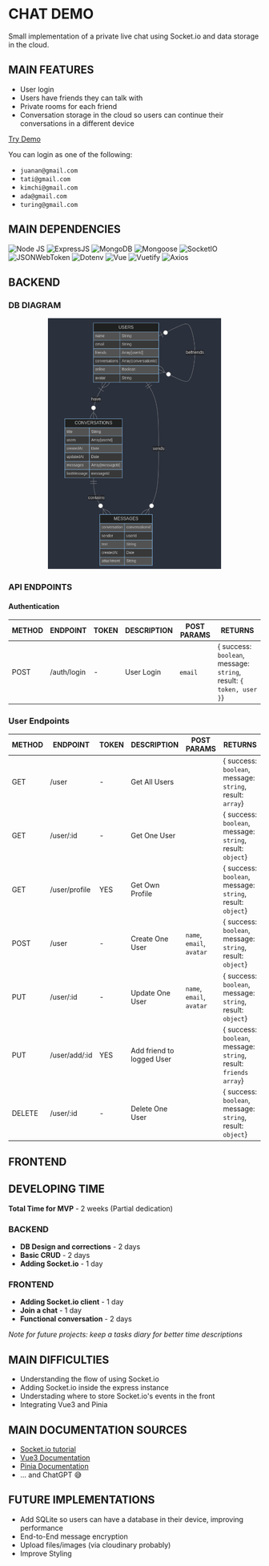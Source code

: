 # CHAT DEMO
Small implementation of a private live chat using Socket.io and data storage in the cloud.

## MAIN FEATURES
- User login
- Users have friends they can talk with
- Private rooms for each friend
- Conversation storage in the cloud so users can continue their conversations in a different device

<div>
  <a href="https://chatreboot.netlify.app/" target="_blank">Try Demo</a>
</div>

You can login as one of the following:
- `juanan@gmail.com`
- `tati@gmail.com`
- `kimchi@gmail.com`
- `ada@gmail.com`
- `turing@gmail.com`

## MAIN DEPENDENCIES
![Node JS](https://img.shields.io/badge/NODE.JS-20.11.30-yellow?style=for-the-badge&logo=nodedotjs)
![ExpressJS](https://img.shields.io/badge/EXPRESS-4.19.1-yellow?style=for-the-badge&logo=express)
![MongoDB](https://img.shields.io/badge/MongoDB-4EA94B?style=for-the-badge&logo=mongodb&logoColor=white)
![Mongoose](https://img.shields.io/badge/MONGOOSE-8.2.3-880000?style=for-the-badge&logo=mongoose&logoColor=880000)
![SocketIO](https://img.shields.io/badge/SOCKET.IO-4.7.5-black?style=for-the-badge&logo=socketdotio)
![JSONWebToken](https://img.shields.io/badge/JWT-9.0.2-black?style=for-the-badge&logo=jsonwebtokens)
![Dotenv](https://img.shields.io/badge/DOTENV-16.4.5-black?style=for-the-badge&logo=dotenv&logoColor=white)
![Vue](https://img.shields.io/badge/VUE.JS-3.4.21-4FC08D?style=for-the-badge&logo=vuedotjs&logoColor=#4FC08D)
![Vuetify](https://img.shields.io/badge/VUETIFY-3.5.12-1867C0?style=for-the-badge&logo=vuetify&logoColor=1867C0)
![Axios](https://img.shields.io/badge/AXIOS-1.6.8-5A29E4?style=for-the-badge&logo=axios&logoColor=5A29E4)

## BACKEND
### DB DIAGRAM
<p align="center">
  <img height=500 src="/dbDiagram.png" />
</p>

### API ENDPOINTS

#### Authentication

METHOD | ENDPOINT         | TOKEN | DESCRIPTION              | POST PARAMS                                     | RETURNS
-------|------------------|-------|--------------------------|-------------------------------------------------|--------------------
POST   | /auth/login      | -     | User Login               | `email`                                         | { success: `boolean`, message: `string`, result: `{ token, user }`}

### User Endpoints

METHOD | ENDPOINT         | TOKEN | DESCRIPTION              | POST PARAMS                                     | RETURNS
-------|------------------|-------|--------------------------|-------------------------------------------------|--------------------
GET    | /user            | -     | Get All Users            |                                                 | { success: `boolean`, message: `string`, result: `array`}
GET    | /user/:id        | -     | Get One User             |                                                 | { success: `boolean`, message: `string`, result: `object`}
GET    | /user/profile    | YES   | Get Own Profile          |                                                 | { success: `boolean`, message: `string`, result: `object`}
POST   | /user            | -     | Create One User          |  `name`, `email`, `avatar`                      | { success: `boolean`, message: `string`, result: `object`}
PUT    | /user/:id        | -     | Update One User          |  `name`, `email`, `avatar          `            | { success: `boolean`, message: `string`, result: `object`}
PUT    | /user/add/:id    | YES   | Add friend to logged User|                                                 | { success: `boolean`, message: `string`, result: `friends array`}
DELETE | /user/:id        | -     | Delete One User          |                                                 | { success: `boolean`, message: `string`, result: `object`}

## FRONTEND

## DEVELOPING TIME
**Total Time for MVP** - 2 weeks (Partial dedication)
### BACKEND
- **DB Design and corrections** - 2 days
- **Basic CRUD** - 2 days
- **Adding Socket.io** - 1 day
### FRONTEND
- **Adding Socket.io client** - 1 day 
- **Join a chat** - 1 day
- **Functional conversation** - 2 days

*Note for future projects: keep a tasks diary for better time descriptions*

## MAIN DIFFICULTIES
- Understanding the flow of using Socket.io
- Adding Socket.io inside the express instance
- Understading where to store Socket.io's events in the front
- Integrating Vue3 and Pinia

## MAIN DOCUMENTATION SOURCES
- [Socket.io tutorial](https://socket.io/get-started/private-messaging-part-1/)
- [Vue3 Documentation](https://vuejs.org/guide/essentials/reactivity-fundamentals.html)
- [Pinia Documentation](https://pinia.vuejs.org/core-concepts/)
- ... and ChatGPT :sweat_smile:

## FUTURE IMPLEMENTATIONS
- Add SQLite so users can have a database in their device, improving performance
- End-to-End message encryption
- Upload files/images (via cloudinary probably)
- Improve Styling
